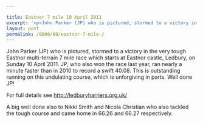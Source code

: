 ```yaml
---

title: Eastnor 7 mile 10 April 2011
excerpt: '<p>John Parker (JP) who is pictured, stormed to a victory in the very tough Eastnor multi-terrain 7 mile race which starts at Eastnor castle, Ledbury, on Sunday 10 April 2011. JP, who also won the race last year, ran nearly a minute faster than in 2010 to record a swift 40.08. This is outstanding running on this undulating course, which is unforgiving in parts. Well done JP!</p><p>For full details see <a href="http://ledburyharriers.org.uk/" target="_blank" rel="nofollow">http://ledburyharriers.org.uk/</a></p><p>A big well done also to Nikki Smith and Nicola Christian who also tackled the tough course and came home in 66.26 and 66.27 respectively.</p>'
layout: post
permalink: /0000/00/eastnor-7-mile-/
---
```

</p> 

John Parker (JP) who is pictured, stormed to a victory in the very tough Eastnor multi-terrain 7 mile race which starts at Eastnor castle, Ledbury, on Sunday 10 April 2011. JP, who also won the race last year, ran nearly a minute faster than in 2010 to record a swift 40.08. This is outstanding running on this undulating course, which is unforgiving in parts. Well done JP!

For full details see <a href="http://ledburyharriers.org.uk/" target="_blank" rel="nofollow">http://ledburyharriers.org.uk/</a>

A big well done also to Nikki Smith and Nicola Christian who also tackled the tough course and came home in 66.26 and 66.27 respectively.